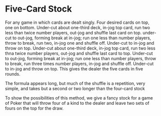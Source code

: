 # Five-Card Stock

For any game in which cards are dealt singly. Four desired cards on top, one on bottom. Under-cut about one-third deck, in-jog top card, run two less than twice number players, out-jog and shuffle last card on top. under-cut to out-jog, forming break at in-jog; run one less than number players, throw to break, run two, in-jog one and shuffle off. Under-cut to in-jog and throw on top. Under-cut about one-third deck, in-jog top card, run two less thna twice number players, out-jog and shuffle last card to top. Under-cut to out-jog, forming break at in-jog; run one less than number players, throw to break, run three times number players, in-jog and shuffle off. Under-cut to in-jog and throw on top. This gives the dealer the five cards in five rounds.

The formula appears long, but much of the shuffle is a repetition, very simple, and takes but a second or two longer than the four-card stock

To show the possibilities of this method, we give a fancy stock for a game of Poker that will throw four of a kind to the dealer and leave two sets of fours on the top for the draw.
